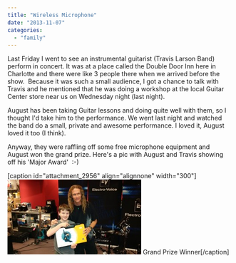 ```yaml
---
title: "Wireless Microphone"
date: "2013-11-07"
categories: 
  - "family"
---
```


Last Friday I went to see an instrumental guitarist (Travis Larson Band) perform in concert. It was at a place called the Double Door Inn here in Charlotte and there were like 3 people there when we arrived before the show.  Because it was such a small audience, I got a chance to talk with Travis and he mentioned that he was doing a workshop at the local Guitar Center store near us on Wednesday night (last night).

August has been taking Guitar lessons and doing quite well with them, so I thought I'd take him to the performance. We went last night and watched the band do a small, private and awesome performance. I loved it, August loved it too (I think).

Anyway, they were raffling off some free microphone equipment and August won the grand prize. Here's a pic with August and Travis showing off his 'Major Award'  :-)

\[caption id="attachment\_2956" align="alignnone" width="300"\][![Grand Prize Winner](images/Augusts-Major-Award-300x168.jpg)](http://www.thewargos.com/wp-content/uploads/2013/11/Augusts-Major-Award.jpg) Grand Prize Winner\[/caption\]
